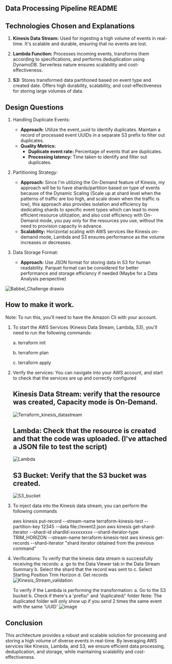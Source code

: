 ## Data Processing Pipeline README

## Technologies Chosen and Explanations

1. **Kinesis Data Stream:** Used for ingesting a high volume of events in real-time. It's scalable and durable, ensuring that no events are lost.

2. **Lambda Function:** Processes incoming events, transforms them according to specifications, and performs deduplication using DynamoDB. Serverless nature ensures scalability and cost-effectiveness.

3. **S3:** Stores transformed data partitioned based on event type and created date. Offers high durability, scalability, and cost-effectiveness for storing large volumes of data.

## Design Questions

1. Handling Duplicate Events:

    - **Approach:** Utilize the event_uuid to identify duplicates. Maintain a record of processed event UUIDs in a separate S3 prefix to filter out duplicates.
    - **Quality Metrics:**
        - **Duplicate event rate:** Percentage of events that are duplicates.
        - **Processing latency:** Time taken to identify and filter out duplicates.
        
2. Partitioning Strategy:

    - **Approach:** Since I'm utilizing the On-Demand feature of Kinesis, my approach will be to have shards/partition based on type of events because of the Dynamic Scaling (Scale up at shard level when the patterns of traffic are too high, and scale down when the traffic is low), this approach also provides isolation and efficiency by dedicating shards to specific event types which can lead to more efficient resource utilization, and also cost efficiency with On-Demand mode, you pay only for the resources you use, without the need to provision capacity in advance. 
    - **Scalability:** Horizontal scaling with AWS services like Kinesis on-demand mode, Lambda and S3 ensures performance as the volume increases or decreases. 

3. Data Storage Format:

    - **Approach:** Use JSON format for storing data in S3 for human readability. Parquet format can be considered for better performance and storage efficiency if needed (Maybe for a Data Analysis perspective)

![Babbel_Challenge drawio](https://github.com/arpeggito/babbel_challenge/assets/145495639/edff27c8-7602-44d9-aeda-85f2fff1f6b9)

## How to make it work.
Note: To run this, you'll need to have the Amazon Cli with your account.
1. To start the AWS Services (Kinesis Data Stream, Lambda, S3), you'll need to run the following commands:
   
    a. terraform init

    b. terraform plan

    c. terraform apply
   
3. Verify the services: You can navigate into your AWS account, and start to check that the services are up and correctly configured
    ## Kinesis Data Stream: verify that the resource was created, Capacity mode is On-Demand.
    ![Terraform_kinesis_datastream](https://github.com/arpeggito/babbel_challenge/assets/145495639/5691223b-ed35-404e-90b5-ba7780f6dad4)
    ## Lambda: Check that the resource is created and that the code was uploaded. (I've attached a JSON file to test the script)
    ![Lambda](https://github.com/arpeggito/babbel_challenge/assets/145495639/f99f5c15-c1ea-4c42-aed7-7041cf997c04)
    ## S3 Bucket: Verify that the S3 bucket was created.
    ![S3_bucket](https://github.com/arpeggito/babbel_challenge/assets/145495639/9541c06e-b1b2-4c9e-9c4f-46b6e0baaae6)

   


5. To inject data into the Kinesis data stream, you can perform the following commands

    aws kinesis put-record --stream-name terraform-kinesis-test --partition-key 12345 --data file://event2.json
    aws kinesis get-shard-iterator --shard-id shardId-xxxxxxxxx --shard-iterator-type TRIM_HORIZON --stream-name terraform-kinesis-test
    aws kinesis get-records --shard-iterator "shard iterator obtained from the previous command"

6. Verifications:
    To verify that the kinesis data stream is successfully receiving the records:
        a. go to the Data Viewer tab in the Data Stream Summary
        b. Select the shard that the record was sent to
        c. Select Starting Position Trim Horizon
        d. Get records
       ![Kinesis_Stream_validation](https://github.com/arpeggito/babbel_challenge/assets/145495639/ba1a1fe9-01ea-4337-9b46-b09c2e85076b)

   To verify if the Lambda is performing the transformation:
        a. Go to the S3 bucket
        b. Check if there's a 'prefix/' and 'duplicated/' folder
           Note: The duplicated folder will only show up if you send 2 times the same event with the same 'UUID'
        ![image](https://github.com/arpeggito/babbel_challenge/assets/145495639/99fbf3b4-73b6-4162-afaa-77a8ac64e7ef)

## Conclusion
This architecture provides a robust and scalable solution for processing and storing a high volume of diverse events in real-time. By leveraging AWS services like Kinesis, Lambda, and S3, we ensure efficient data processing, deduplication, and storage, while maintaining scalability and cost-effectiveness.


